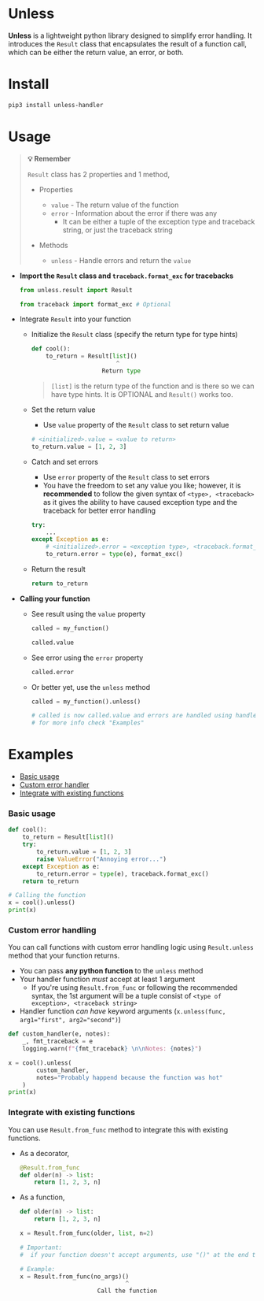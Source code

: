 # Unless
**Unless** is a lightweight python library designed to simplify error handling. It introduces the `Result` class that encapsulates the result of a function call, which can be either the return value, an error, or both.


# Install
```sh
pip3 install unless-handler
```


# Usage
> **💡 Remember**
>
>`Result` class has 2 properties and 1 method,
>  - Properties
>    - `value` - The return value of the function
>    - `error` - Information about the error if there was any
>        - It can be either a tuple of the exception type and traceback string, or just the traceback string
>
>  - Methods
>    - `unless` - Handle errors and return the `value`


- **Import the `Result` class and `traceback.format_exc` for tracebacks**
    ```py
    from unless.result import Result

    from traceback import format_exc # Optional
    ```


- Integrate `Result` into your function
    - Initialize the `Result` class (specify the return type for type hints)
        ```py
        def cool():
            to_return = Result[list]()
                                ^
                            Return type
        ```
        > `[list]` is the return type of the function and is there so we can have type hints. It is OPTIONAL and `Result()` works too.


    - Set the return value
        - Use `value` property of the `Result` class to set return value
        ```py
        # <initialized>.value = <value to return>
        to_return.value = [1, 2, 3]
        ```

    - Catch and set errors
        - Use `error` property of the `Result` class to set errors
        - You have the freedom to set any value you like; however, it is **recommended** to follow the given syntax of `<type>, <traceback>` as it gives the ability to have caused exception type and the traceback for better error handling
        ```py
        try:
            ...
        except Exception as e:
            # <initialized>.error = <exception type>, <traceback.format_exc()>
            to_return.error = type(e), format_exc()
        ```

    - Return the result
        ```py
        return to_return
        ```

- **Calling your function**
    - See result using the `value` property
        ```py
        called = my_function()

        called.value
        ```
    
    - See error using the `error` property
        ```py
        called.error
        ```
    
    - Or better yet, use the `unless` method
        ```py
        called = my_function().unless()

        # called is now called.value and errors are handled using handler function
        # for more info check "Examples"
        ```


# Examples
- [Basic usage](#basic-usage)
- [Custom error handler](#custom-error-handling)
- [Integrate with existing functions](#integrate-with-existing-functions)


### Basic usage
```py
def cool():
    to_return = Result[list]()
    try:
        to_return.value = [1, 2, 3]
        raise ValueError("Annoying error...")
    except Exception as e:
        to_return.error = type(e), traceback.format_exc()
    return to_return

# Calling the function
x = cool().unless()
print(x)
```

### Custom error handling
You can call functions with custom error handling logic using `Result.unless` method that your function returns.

- You can pass **any python function** to the `unless` method
- Your handler function _must_ accept at least 1 argument
    - If you're using `Result.from_func` or following the recommended syntax, the 1st argument will be a tuple consist of `<type of exception>, <traceback string>`
- Handler function _can have_ keyword arguments (`x.unless(func, arg1="first", arg2="second")`)

```py
def custom_handler(e, notes):
    _, fmt_traceback = e
    logging.warn(f"{fmt_traceback} \n\nNotes: {notes}")

x = cool().unless(
        custom_handler,
        notes="Probably happend because the function was hot"
    )
print(x)
```

### Integrate with existing functions
You can use `Result.from_func` method to integrate this with existing functions.

- As a decorator,
    ```py
    @Result.from_func
    def older(n) -> list:
        return [1, 2, 3, n]
    ```
- As a function,
    ```py
    def older(n) -> list:
        return [1, 2, 3, n]

    x = Result.from_func(older, list, n=2)

    # Important:
    #  if your function doesn't accept arguments, use "()" at the end to call it properly
    
    # Example:
    x = Result.from_func(no_args)()
                                  ^
                          Call the function
    ```